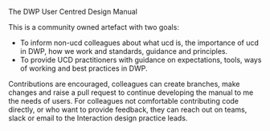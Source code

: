 The DWP User Centred Design Manual

This is a community owned artefact with two goals:

- To inform non-ucd colleagues about what ucd is, the importance of ucd in DWP, how we work and standards, guidance and principles.
- To provide UCD practitioners with guidance on expectations, tools, ways of working and best practices in DWP.

Contributions are encouraged, colleagues can create branches, make changes and raise a pull request to continue developing the manual to me the needs of users. For colleagues not comfortable contributing code directly, or who want to provide feedback, they can reach out on teams, slack or email to the Interaction design practice leads.
